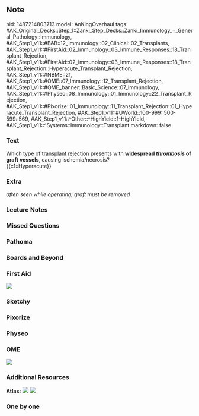## Note
nid: 1487214803713
model: AnKingOverhaul
tags: #AK_Original_Decks::Step_1::Zanki_Step_Decks::Zanki_Immunology_+_General_Pathology::Immunology, #AK_Step1_v11::#B&B::12_Immunology::02_Clinical::02_Transplants, #AK_Step1_v11::#FirstAid::02_Immunology::03_Immune_Responses::18_Transplant_Rejection, #AK_Step1_v11::#FirstAid::02_Immunology::03_Immune_Responses::18_Transplant_Rejection::Hyperacute_Transplant_Rejection, #AK_Step1_v11::#NBME::21, #AK_Step1_v11::#OME::07_Immunology::12_Transplant_Rejection, #AK_Step1_v11::#OME_banner::Basic_Science::07_Immunology, #AK_Step1_v11::#Physeo::08_Immunology::01_Immunology::22_Transplant_Rejection, #AK_Step1_v11::#Pixorize::01_Immunology::11_Transplant_Rejection::01_Hyperacute_Transplant_Rejection, #AK_Step1_v11::#UWorld::100-999::500-599::569, #AK_Step1_v11::^Other::^HighYield::1-HighYield, #AK_Step1_v11::^Systems::Immunology::Transplant
markdown: false

### Text
<div>
  Which type of <u>transplant rejection</u> presents with
  <b>widespread <i>thrombosis</i> of graft vessels</b>, causing
  ischemia/necrosis?
</div>
<div>
  {{c1::Hyperacute}}
</div>

### Extra
<i>often seen while operating; graft must be removed</i>

### Lecture Notes


### Missed Questions


### Pathoma


### Boards and Beyond


### First Aid
<img src="tmp3IN0Bz.png">

### Sketchy


### Pixorize


### Physeo


### OME
<div class="ome-widget">
  <a href=
  "https://onlinemeded.org/spa/immunology?ref=anki"><img src=
  "_OME_AnkiFlashcards_Topic_2.png"></a>
</div>

### Additional Resources
<b>Atlas:</b> <img src="tmpmx9uYX.png"> <img src="tmp4Ec1uk.png">

### One by one

